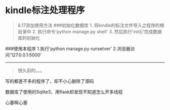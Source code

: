 # kindle标注处理程序
>8.17添加使用方法
###初始化数据库
    1. 将kindle的标注文件导入之程序的根目录中
    2. 执行命令'python manage.py shell'
    3. 然后执行'init()'完成数据库的初始化

###使用本程序
    1.执行'python manage.py runsetver'
    2.浏览器访问'127.0.0.1:5000'

---
>很久前的。。。

写的都差不多的程序了，却不小心删除了源码

数据库了使用的Sqlite3，用flask却发现不知道怎么开多线程

心塞啊心塞
